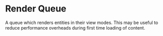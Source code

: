 # Render Queue

A queue which renders entities in their view modes.
This may be useful to reduce performance overheads during first time loading of content.
